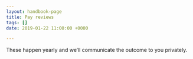 ```yaml
---
layout: handbook-page
title: Pay reviews
tags: []
date: 2019-01-22 11:00:00 +0000

---
```

These happen yearly and we’ll communicate the outcome to you privately. 